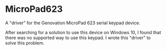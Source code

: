 # MicroPad623
A "driver" for the Genovation MicroPad 623 serial keypad device.

After searching for a solution to use this device on Windows 10, I found that there was no supported way to use this keypad. I wrote this "driver" to solve this problem.
